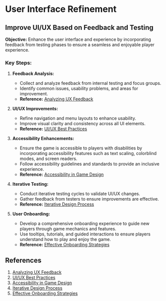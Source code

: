 # User Interface Refinement

## Improve UI/UX Based on Feedback and Testing

**Objective:**
Enhance the user interface and experience by incorporating feedback from testing phases to ensure a seamless and enjoyable player experience.

### Key Steps:

1. **Feedback Analysis:**
   - Collect and analyze feedback from internal testing and focus groups.
   - Identify common issues, usability problems, and areas for improvement.
   - **Reference:** [Analyzing UX Feedback](https://uxdesign.cc/how-to-analyze-ux-research-data-a4f6eeb8dff7)

2. **UI/UX Improvements:**
   - Refine navigation and menu layouts to enhance usability.
   - Improve visual clarity and consistency across all UI elements.
   - **Reference:** [UI/UX Best Practices](https://www.smashingmagazine.com/2018/02/guide-user-experience-design/)

3. **Accessibility Enhancements:**
   - Ensure the game is accessible to players with disabilities by incorporating accessibility features such as text scaling, colorblind modes, and screen readers.
   - Follow accessibility guidelines and standards to provide an inclusive experience.
   - **Reference:** [Accessibility in Game Design](https://www.w3.org/WAI/games/)

4. **Iterative Testing:**
   - Conduct iterative testing cycles to validate UI/UX changes.
   - Gather feedback from testers to ensure improvements are effective.
   - **Reference:** [Iterative Design Process](https://www.smashingmagazine.com/2018/01/iterative-design-product-success/)

5. **User Onboarding:**
   - Develop a comprehensive onboarding experience to guide new players through game mechanics and features.
   - Use tooltips, tutorials, and guided interactions to ensure players understand how to play and enjoy the game.
   - **Reference:** [Effective Onboarding Strategies](https://www.gamasutra.com/view/news/374477/Best_practices_for_player_onboarding_in_2020.php)

## References

1. [Analyzing UX Feedback](https://uxdesign.cc/how-to-analyze-ux-research-data-a4f6eeb8dff7)
2. [UI/UX Best Practices](https://www.smashingmagazine.com/2018/02/guide-user-experience-design/)
3. [Accessibility in Game Design](https://www.w3.org/WAI/games/)
4. [Iterative Design Process](https://www.smashingmagazine.com/2018/01/iterative-design-product-success/)
5. [Effective Onboarding Strategies](https://www.gamasutra.com/view/news/374477/Best_practices_for_player_onboarding_in_2020.php)
